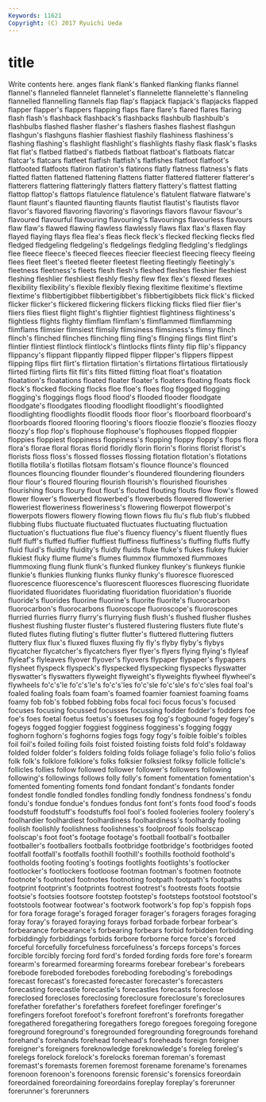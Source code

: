 ```yaml
---
Keywords: 11621 
Copyright: (C) 2017 Ryuichi Ueda
---
```


# title

Write contents here.
anges flank
flank's flanked flanking flanks flannel flannel's flanneled flannelet flannelet's flannelette
flannelette's flanneling flannelled flannelling flannels flap flap's flapjack flapjack's flapjacks
flapped flapper flapper's flappers flapping flaps flare flare's flared flares
flaring flash flash's flashback flashback's flashbacks flashbulb flashbulb's flashbulbs flashed
flasher flasher's flashers flashes flashest flashgun flashgun's flashguns flashier flashiest
flashily flashiness flashiness's flashing flashing's flashlight flashlight's flashlights flashy flask
flask's flasks flat flat's flatbed flatbed's flatbeds flatboat flatboat's flatboats
flatcar flatcar's flatcars flatfeet flatfish flatfish's flatfishes flatfoot flatfoot's flatfooted
flatfoots flatiron flatiron's flatirons flatly flatness flatness's flats flatted flatten
flattened flattening flattens flatter flattered flatterer flatterer's flatterers flattering flatteringly
flatters flattery flattery's flattest flatting flattop flattop's flattops flatulence flatulence's
flatulent flatware flatware's flaunt flaunt's flaunted flaunting flaunts flautist flautist's
flautists flavor flavor's flavored flavoring flavoring's flavorings flavors flavour flavour's
flavoured flavourful flavouring flavouring's flavourings flavourless flavours flaw flaw's flawed
flawing flawless flawlessly flaws flax flax's flaxen flay flayed flaying
flays flea flea's fleas fleck fleck's flecked flecking flecks fled
fledged fledgeling fledgeling's fledgelings fledgling fledgling's fledglings flee fleece fleece's
fleeced fleeces fleecier fleeciest fleecing fleecy fleeing flees fleet fleet's
fleeted fleeter fleetest fleeting fleetingly fleetingly's fleetness fleetness's fleets flesh
flesh's fleshed fleshes fleshier fleshiest fleshing fleshlier fleshliest fleshly fleshy
flew flex flex's flexed flexes flexibility flexibility's flexible flexibly flexing
flexitime flexitime's flextime flextime's flibbertigibbet flibbertigibbet's flibbertigibbets flick flick's flicked
flicker flicker's flickered flickering flickers flicking flicks flied flier flier's
fliers flies fliest flight flight's flightier flightiest flightiness flightiness's flightless
flights flighty flimflam flimflam's flimflammed flimflamming flimflams flimsier flimsiest flimsily
flimsiness flimsiness's flimsy flinch flinch's flinched flinches flinching fling fling's
flinging flings flint flint's flintier flintiest flintlock flintlock's flintlocks flints
flinty flip flip's flippancy flippancy's flippant flippantly flipped flipper flipper's
flippers flippest flipping flips flirt flirt's flirtation flirtation's flirtations flirtatious
flirtatiously flirted flirting flirts flit flit's flits flitted flitting float
float's floatation floatation's floatations floated floater floater's floaters floating floats
flock flock's flocked flocking flocks floe floe's floes flog flogged
flogging flogging's floggings flogs flood flood's flooded flooder floodgate floodgate's
floodgates flooding floodlight floodlight's floodlighted floodlighting floodlights floodlit floods floor
floor's floorboard floorboard's floorboards floored flooring flooring's floors floozie floozie's
floozies floozy floozy's flop flop's flophouse flophouse's flophouses flopped floppier
floppies floppiest floppiness floppiness's flopping floppy floppy's flops flora flora's
florae floral floras florid floridly florin florin's florins florist florist's
florists floss floss's flossed flosses flossing flotation flotation's flotations flotilla
flotilla's flotillas flotsam flotsam's flounce flounce's flounced flounces flouncing flounder
flounder's floundered floundering flounders flour flour's floured flouring flourish flourish's
flourished flourishes flourishing flours floury flout flout's flouted flouting flouts
flow flow's flowed flower flower's flowerbed flowerbed's flowerbeds flowered flowerier
floweriest floweriness floweriness's flowering flowerpot flowerpot's flowerpots flowers flowery flowing
flown flows flu flu's flub flub's flubbed flubbing flubs fluctuate
fluctuated fluctuates fluctuating fluctuation fluctuation's fluctuations flue flue's fluency fluency's
fluent fluently flues fluff fluff's fluffed fluffier fluffiest fluffiness fluffiness's
fluffing fluffs fluffy fluid fluid's fluidity fluidity's fluidly fluids fluke
fluke's flukes flukey flukier flukiest fluky flume flume's flumes flummox
flummoxed flummoxes flummoxing flung flunk flunk's flunked flunkey flunkey's flunkeys
flunkie flunkie's flunkies flunking flunks flunky flunky's fluoresce fluoresced fluorescence
fluorescence's fluorescent fluoresces fluorescing fluoridate fluoridated fluoridates fluoridating fluoridation fluoridation's
fluoride fluoride's fluorides fluorine fluorine's fluorite fluorite's fluorocarbon fluorocarbon's fluorocarbons
fluoroscope fluoroscope's fluoroscopes flurried flurries flurry flurry's flurrying flush flush's
flushed flusher flushes flushest flushing fluster fluster's flustered flustering flusters
flute flute's fluted flutes fluting fluting's flutter flutter's fluttered fluttering
flutters fluttery flux flux's fluxed fluxes fluxing fly fly's flyby
flyby's flybys flycatcher flycatcher's flycatchers flyer flyer's flyers flying flying's
flyleaf flyleaf's flyleaves flyover flyover's flyovers flypaper flypaper's flypapers flysheet
flyspeck flyspeck's flyspecked flyspecking flyspecks flyswatter flyswatter's flyswatters flyweight flyweight's
flyweights flywheel flywheel's flywheels fo'c's'le fo'c's'le's fo'c's'les fo'c'sle fo'c'sle's fo'c'sles
foal foal's foaled foaling foals foam foam's foamed foamier foamiest
foaming foams foamy fob fob's fobbed fobbing fobs focal foci
focus focus's focused focuses focusing focussed focusses focussing fodder fodder's
fodders foe foe's foes foetal foetus foetus's foetuses fog fog's
fogbound fogey fogey's fogeys fogged foggier foggiest fogginess fogginess's fogging
foggy foghorn foghorn's foghorns fogies fogs fogy fogy's foible foible's
foibles foil foil's foiled foiling foils foist foisted foisting foists
fold fold's foldaway folded folder folder's folders folding folds foliage
foliage's folio folio's folios folk folk's folklore folklore's folks folksier
folksiest folksy follicle follicle's follicles follies follow followed follower follower's
followers following following's followings follows folly folly's foment fomentation fomentation's
fomented fomenting foments fond fondant fondant's fondants fonder fondest fondle
fondled fondles fondling fondly fondness fondness's fondu fondu's fondue fondue's
fondues fondus font font's fonts food food's foods foodstuff foodstuff's
foodstuffs fool fool's fooled fooleries foolery foolery's foolhardier foolhardiest foolhardiness
foolhardiness's foolhardy fooling foolish foolishly foolishness foolishness's foolproof fools foolscap
foolscap's foot foot's footage footage's football football's footballer footballer's footballers
footballs footbridge footbridge's footbridges footed footfall footfall's footfalls foothill foothill's
foothills foothold foothold's footholds footing footing's footings footlights footlights's footlocker
footlocker's footlockers footloose footman footman's footmen footnote footnote's footnoted footnotes
footnoting footpath footpath's footpaths footprint footprint's footprints footrest footrest's footrests
foots footsie footsie's footsies footsore footstep footstep's footsteps footstool footstool's
footstools footwear footwear's footwork footwork's fop fop's foppish fops for
fora forage forage's foraged forager forager's foragers forages foraging foray
foray's forayed foraying forays forbad forbade forbear forbear's forbearance forbearance's
forbearing forbears forbid forbidden forbidding forbiddingly forbiddings forbids forbore forborne
force force's forced forceful forcefully forcefulness forcefulness's forceps forceps's forces
forcible forcibly forcing ford ford's forded fording fords fore fore's
forearm forearm's forearmed forearming forearms forebear forebear's forebears forebode foreboded
forebodes foreboding foreboding's forebodings forecast forecast's forecasted forecaster forecaster's forecasters
forecasting forecastle forecastle's forecastles forecasts foreclose foreclosed forecloses foreclosing foreclosure
foreclosure's foreclosures forefather forefather's forefathers forefeet forefinger forefinger's forefingers forefoot
forefoot's forefront forefront's forefronts foregather foregathered foregathering foregathers forego foregoes
foregoing foregone foreground foreground's foregrounded foregrounding foregrounds forehand forehand's forehands
forehead forehead's foreheads foreign foreigner foreigner's foreigners foreknowledge foreknowledge's foreleg
foreleg's forelegs forelock forelock's forelocks foreman foreman's foremast foremast's foremasts
foremen foremost forename forename's forenames forenoon forenoon's forenoons forensic forensic's
forensics foreordain foreordained foreordaining foreordains foreplay foreplay's forerunner forerunner's forerunners
